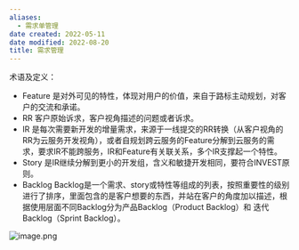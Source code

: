 ```yaml
---
aliases:
  - 需求单管理
date created: 2022-05-11
date modified: 2022-08-20
title: 需求管理
---
```


术语及定义：
- Feature	是对外可见的特性，体现对用户的价值，来自于路标主动规划，对客户的交流和承诺。
- RR	客户原始诉求，客户视角描述的问题或者诉求。
- IR	是每次需要新开发的增量需求，来源于一线提交的RR转换（从客户视角的RR为云服务开发视角），或者自规划跨云服务的Feature分解到云服务的需求，要求IR不能跨服务，IR和Feature有关联关系，多个IR支撑起一个特性。
- Story	是IR继续分解到更小的开发组，含义和敏捷开发相同，要符合INVEST原则。
- Backlog	Backlog是一个需求、story或特性等组成的列表，按照重要性的级别进行了排序，里面包含的是客户想要的东西，并站在客户的角度加以描述，根据使用层面不同Backlog分为产品Backlog（Product Backlog）和 迭代Backlog（Sprint Backlog）。

![image.png](https://img.oldwinter.top/20221211194753.png)
